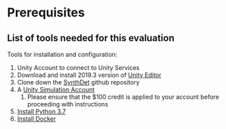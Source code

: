 # Prerequisites

## List of tools needed for this evaluation
Tools for installation and configuration: 
1. Unity Account to connect to Unity Services 
2. Download and install 2019.3 version of [Unity Editor](https://unity3d.com/get-unity/download?_ga=2.7068850.1051700367.1585850344-430265630.1582153580)
3. Clone down the [SynthDet](https://github.cds.internal.unity3d.com/unity/google-dr-paper) github repository 
4. A [Unity Simulation Account](GettingStartedUnitySimulation.md)
	1. Please ensure that the $100 credit is applied to your account before proceeding with instructions
5. [Install Python 3.7](https://www.python.org/downloads/release/python-370/) 
6. [Install Docker](https://www.docker.com/products/docker-desktop)
 
